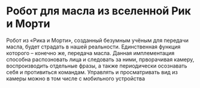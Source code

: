 # Робот для масла из вселенной Рик и Морти
 Робот из «Рика и Морти», созданный безумным учёным для передачи масла, будет страдать в нашей реальности. Единственная функция которого – конечно же, передача масла.
Данная имплементация способна распозновать лица и следовать за ними, прворачивая камеру, воспроизводить отдельные фразы, а также периодически осознавать себя и противиться командам. Управлять и просматривать вид из камеры можно в том числе с мобильного устройства
